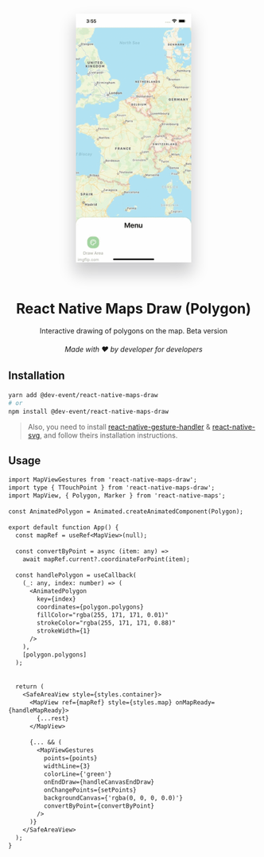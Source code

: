 <div align="center">
  <img src="./drawes.gif" height="500" title="React Native Maps Draw Polygon"   alt="Accordion Animated" style="box-shadow: 0 20px 30px 3px rgba(9, 9, 16, 0.2);">
</div>

<br>
<br>

<h1 align="center">React Native Maps Draw (Polygon)</h1>
<p align="center">Interactive drawing of polygons on the map. Beta version</p>
<h6 align="center">Made with ❤️ by developer for developers</h6>


## Installation

```bash
yarn add @dev-event/react-native-maps-draw
# or
npm install @dev-event/react-native-maps-draw
```
> Also, you need to install [react-native-gesture-handler](https://github.com/software-mansion/react-native-gesture-handler) & [react-native-svg](https://github.com/react-native-community/react-native-svg), and follow theirs installation instructions.

## Usage

```tsx
import MapViewGestures from 'react-native-maps-draw';
import type { TTouchPoint } from 'react-native-maps-draw';
import MapView, { Polygon, Marker } from 'react-native-maps';

const AnimatedPolygon = Animated.createAnimatedComponent(Polygon);

export default function App() {
  const mapRef = useRef<MapView>(null);

  const convertByPoint = async (item: any) =>
    await mapRef.current?.coordinateForPoint(item);

  const handlePolygon = useCallback(
    (_: any, index: number) => (
      <AnimatedPolygon
        key={index}
        coordinates={polygon.polygons}
        fillColor="rgba(255, 171, 171, 0.01)"
        strokeColor="rgba(255, 171, 171, 0.88)"
        strokeWidth={1}
      />
    ),
    [polygon.polygons]
  );


  return (
    <SafeAreaView style={styles.container}>
      <MapView ref={mapRef} style={styles.map} onMapReady={handleMapReady}>
        {...rest}
      </MapView>

      {... && (
        <MapViewGestures
          points={points}
          widthLine={3}
          colorLine={'green'}
          onEndDraw={handleCanvasEndDraw}
          onChangePoints={setPoints}
          backgroundCanvas={'rgba(0, 0, 0, 0.0)'}
          convertByPoint={convertByPoint}
        />
      )}
    </SafeAreaView>
  );
}
```

